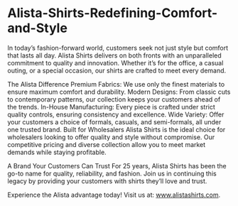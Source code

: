 # Alista-Shirts-Redefining-Comfort-and-Style
In today’s fashion-forward world, customers seek not just style but comfort that lasts all day. Alista Shirts delivers on both fronts with an unparalleled commitment to quality and innovation. Whether it’s for the office, a casual outing, or a special occasion, our shirts are crafted to meet every demand.

The Alista Difference
Premium Fabrics: We use only the finest materials to ensure maximum comfort and durability.
Modern Designs: From classic cuts to contemporary patterns, our collection keeps your customers ahead of the trends.
In-House Manufacturing: Every piece is crafted under strict quality controls, ensuring consistency and excellence.
Wide Variety: Offer your customers a choice of formals, casuals, and semi-formals, all under one trusted brand.
Built for Wholesalers
Alista Shirts is the ideal choice for wholesalers looking to offer quality and style without compromise. Our competitive pricing and diverse collection allow you to meet market demands while staying profitable.

A Brand Your Customers Can Trust
For 25 years, Alista Shirts has been the go-to name for quality, reliability, and fashion. Join us in continuing this legacy by providing your customers with shirts they’ll love and trust.

Experience the Alista advantage today! Visit us at: www.alistashirts.com.
